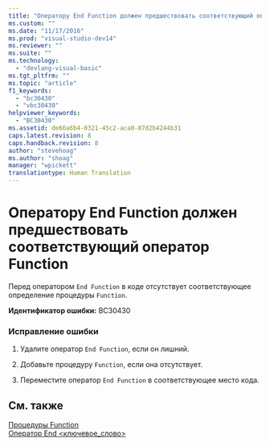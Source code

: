 ```yaml
---
title: "Оператору End Function должен предшествовать соответствующий оператор Function | Microsoft Docs"
ms.custom: ""
ms.date: "11/17/2016"
ms.prod: "visual-studio-dev14"
ms.reviewer: ""
ms.suite: ""
ms.technology: 
  - "devlang-visual-basic"
ms.tgt_pltfrm: ""
ms.topic: "article"
f1_keywords: 
  - "bc30430"
  - "vbc30430"
helpviewer_keywords: 
  - "BC30430"
ms.assetid: de66a6b4-0321-45c2-aca0-87d2b4244b31
caps.latest.revision: 8
caps.handback.revision: 8
author: "stevehoag"
ms.author: "shoag"
manager: "wpickett"
translationtype: Human Translation
---
```

# Оператору End Function должен предшествовать соответствующий оператор Function
Перед оператором `End Function` в коде отсутствует соответствующее определение процедуры `Function`.  
  
 **Идентификатор ошибки:** BC30430  
  
### Исправление ошибки  
  
1.  Удалите оператор `End Function`, если он лишний.  
  
2.  Добавьте процедуру `Function`, если она отсутствует.  
  
3.  Переместите оператор `End Function` в соответствующее место кода.  
  
## См. также  
 [Процедуры Function](../../visual-basic/programming-guide/language-features/procedures/function-procedures.md)   
 [Оператор End \<ключевое\_слово\>](../../visual-basic/language-reference/statements/end-keyword-statement.md)